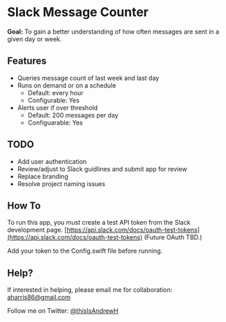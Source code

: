 # Slack Message Counter #
**Goal:** To gain a better understanding of how often messages are sent in a given day or week.

## Features
* Queries message count of last week and last day
* Runs on demand or on a schedule 
	* Default: every hour
	* Configurable: Yes
* Alerts user if over threshold
	* Default: 200 messages per day
	* Configuarable: Yes

## TODO
* Add user authentication
* Review/adjust to Slack guidlines and submit app for review
* Replace branding
* Resolve project naming issues

## How To
To run this app, you must create a test API token from the Slack development page. [https://api.slack.com/docs/oauth-test-tokens](https://api.slack.com/docs/oauth-test-tokens) (Future OAuth TBD.)

Add your token to the Config.swift file before running.

## Help?
If interested in helping, please email me for collaboration: <aharris86@gmail.com>

Follow me on Twitter: [@thisIsAndrewH](http://www.twitter.com/thisIsAndrewH)